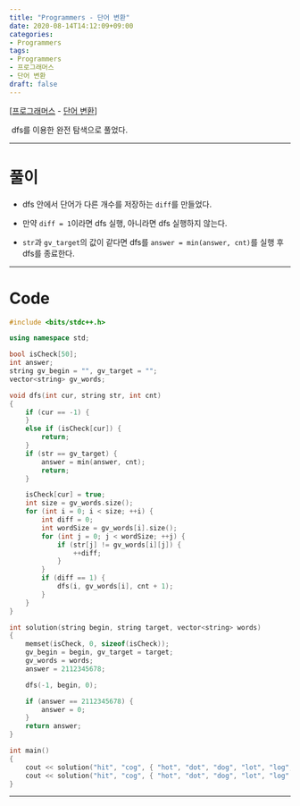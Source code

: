 ```yaml
---
title: "Programmers - 단어 변환"
date: 2020-08-14T14:12:09+09:00
categories:
- Programmers
tags:
- Programmers
- 프로그래머스
- 단어 변환
draft: false
---
```


[[프로그래머스](https://programmers.co.kr/learn/courses/30/lessons/43163) - [단어 변환](https://programmers.co.kr/learn/courses/30/lessons/43163)]

&nbsp;dfs를 이용한 완전 탐색으로 풀었다.

<hr>

# 풀이

- dfs 안에서 단어가 다른 개수를 저장하는 `diff`를 만들었다.

- 만약 `diff = 1`이라면 dfs 실행, 아니라면 dfs 실행하지 않는다.

- `str`과 `gv_target`의 값이 같다면 dfs를 `answer = min(answer, cnt)`를 실행 후 dfs를 종료한다.

<hr>

# Code

```c++
#include <bits/stdc++.h>

using namespace std;

bool isCheck[50];
int answer;
string gv_begin = "", gv_target = "";
vector<string> gv_words;

void dfs(int cur, string str, int cnt)
{
    if (cur == -1) {
    }
    else if (isCheck[cur]) {
        return;
    }
    if (str == gv_target) {
        answer = min(answer, cnt);
        return;
    }

    isCheck[cur] = true;
    int size = gv_words.size();
    for (int i = 0; i < size; ++i) {
        int diff = 0;
        int wordSize = gv_words[i].size();
        for (int j = 0; j < wordSize; ++j) {
            if (str[j] != gv_words[i][j]) {
                ++diff;
            }
        }
        if (diff == 1) {
            dfs(i, gv_words[i], cnt + 1);
        }
    }
}

int solution(string begin, string target, vector<string> words)
{
    memset(isCheck, 0, sizeof(isCheck));
    gv_begin = begin, gv_target = target;
    gv_words = words;
    answer = 2112345678;

    dfs(-1, begin, 0);

    if (answer == 2112345678) {
        answer = 0;
    }
    return answer;
}

int main()
{
    cout << solution("hit", "cog", { "hot", "dot", "dog", "lot", "log", "cog" }) << '\n';
    cout << solution("hit", "cog", { "hot", "dot", "dog", "lot", "log" }) << '\n';
}
```

<hr>
